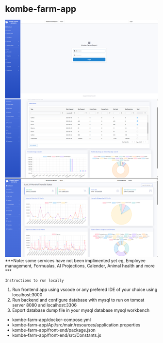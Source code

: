 # kombe-farm-app
![alt text](<Screenshot 2024-07-12 071710.png>)
![alt text](<Screenshot 2024-07-12 071337.png>) 
![alt text](<Screenshot 2024-07-12 071306.png>)
***Note: some services have not been implimented yet eg, Employee management, Formualas, AI Projections, Calender, Animal health and more ***

    Instructions to run locally 
1. Run frontend app using vscode or any prefered IDE of your choice using localhost:3000
2. Run backend and configure database with mysql to run on tomcat server 8080 and localhost:3306
3. Export database dump file in your mysql database mysql workbench

- kombe-farm-app/docker-compose.yml
- kombe-farm-app/Api/src/main/resources/application.properties
- kombe-farm-app/front-end/package.json
- kombe-farm-app/front-end/src/Constants.js
